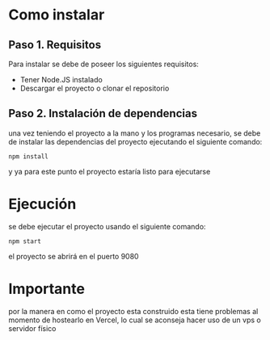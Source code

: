 <h1>
    Como instalar
</h1>


<h2>
    Paso 1. Requisitos
</h2>
<p>
    Para instalar se debe de poseer los siguientes requisitos:
</p>

<ul>
    <li>
        Tener Node.JS instalado
    </li>
    <li>
        Descargar el proyecto o clonar el repositorio
    </li>
</ul>


<h2>
    Paso 2. Instalación de dependencias
</h2>

<p>
    una vez teniendo el proyecto a la mano y los programas necesario, se debe de instalar las dependencias
    del proyecto ejecutando el siguiente comando:

    npm install
</p>

<p>
    y ya para este punto el proyecto estaría listo para ejecutarse 
</p>

<h1>
    Ejecución
</h1>

<p>
    se debe ejecutar el proyecto usando el siguiente comando:

    npm start
</p>

<p>
    el proyecto se abrirá en el puerto 9080
</p>

<h1>
    Importante
</h1>

<p>
    por la manera en como el proyecto esta construido esta tiene problemas al momento de hostearlo en Vercel, lo cual se aconseja hacer uso de un vps o servidor físico
</p>